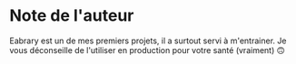 # Note de l'auteur

Eabrary est un de mes premiers projets, il a surtout servi à m'entrainer.
Je vous déconseille de l'utiliser en production pour votre santé (vraiment) 🙃
